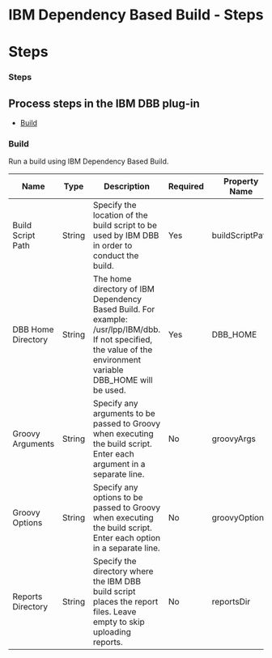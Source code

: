 
IBM Dependency Based Build - Steps
==================================

# Steps


### Steps




Process steps in the IBM DBB plug-in
------------------------------------

* [Build](#build)


### Build

Run a build using IBM Dependency Based Build.


| Name | Type | Description | Required | Property Name |
| --- | --- | --- | --- | --- |
| Build Script Path | String | Specify the location of the build script to be used by IBM DBB in order to conduct the build. | Yes | buildScriptPath |
| DBB Home Directory | String | The home directory of IBM Dependency Based Build. For example: /usr/lpp/IBM/dbb. If not specified, the value of the environment variable DBB\_HOME will be used. | Yes | DBB\_HOME |
| Groovy Arguments | String | Specify any arguments to be passed to Groovy when executing the build script. Enter each argument in a separate line. | No | groovyArgs |
| Groovy Options | String | Specify any options to be passed to Groovy when executing the build script. Enter each option in a separate line. | No | groovyOptions |
| Reports Directory | String | Specify the directory where the IBM DBB build script places the report files. Leave empty to skip uploading reports. | No | reportsDir |



